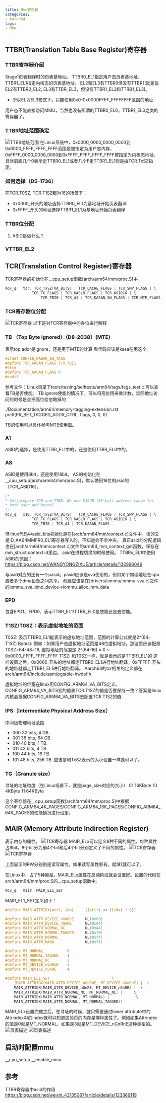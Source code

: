 ```yaml
---
title: Mmu寄存器
categories: 
- Aarch64
tags:
- Mmu
---
```


## TTBR(Translation Table Base Register)寄存器
### TTBR寄存器介绍
Stage1页表翻译时的页表基地址。
TTBR0_EL1指定用户态页表基地址，TTBR1_EL1指定内核态的页表基地址。
EL2和EL3有TTBR0但没有TTBR1(就是说EL2有TTBR0_EL2, EL3有TTBR_EL3，但没有TTBR1_EL2和TTRB1_EL3)。
- 所以EL2/EL3模式下，只能使用0x0-0x0000FFFF_FFFFFFFF范围的地址

用户态不能直接访问MMU，当然也没有所谓的TTBR0_EL0，TTBR1_EL0之类的寄存器了。

### TTBR地址范围确定
![TTBR地址范围](/images/MMU/TTBR表示的地址范围.drawio.svg)
在Linux系统中，0x0000_0000_0000_0000到0x0000_FFFF_FFFF_FFFF范围是被指定为用户态内存，0xFFFF_0000_0000_0000到0xFFFF_FFFF_FFFF_FFFF被指定为内核态地址。
具体前面几个0表示走TTBR0_EL1或者几个F走TTBR1_EL1则是由TCR.TxSZ指定。

### 如何选择（D5-1736）
在TCR.T0SZ, TCR.T1SZ都为16的场景下：
- 0x0000_开头的地址选择TTBR0_EL1为基地址开始页表翻译
- 0xFFFF_开头的地址选择TTBR1_EL1为基地址开始页表翻译

### TTBR位分配
1) ASID是做什么？

### VTTBR_EL2

## TCR(Translation Control Register)寄存器
TCR寄存器的初始化在__cpu_setup函数[arch/arm64/mm/proc.S]中。
```c 
mov_q   tcr, TCR_TxSZ(VA_BITS) | TCR_CACHE_FLAGS | TCR_SMP_FLAGS | \
            TCR_TG_FLAGS | TCR_KASLR_FLAGS | TCR_ASID16 | \       
                TCR_TBI0 | TCR_A1 | TCR_KASAN_SW_FLAGS | TCR_MTE_FLAGS      
```

### TCR寄存器位分配
![TCR寄存器](/images/MMU/TCR寄存器位图.png)
以下是对TCR寄存器中的各位进行解释

### TB （Top Byte ignored）（D8-2038）(MTE)
表示top addr是ignore，还是用于MTE的计算
看代码应该是kasa在用这个。
```c [arch/arm64/mm/proc.S]
#ifdef CONFIG_KASAN_SW_TAGS
#define TCR_KASAN_FLAGS TCR_TBI1
#else
#define TCR_KASAN_FLAGS 0
#endif
```

参考文件：Linux目录下tools/testing/selftests/arm64/tags/tags_test.c 可以查看TB是否使能。
TB ignore使能的情况下，可以将高位用来做计数，实际地址访问的时候是会把高位给忽略掉的

./Documentation/arm64/memory-tagging-extension.rst
prctl(PR_SET_TAGGED_ADDR_CTRL, flags, 0, 0, 0)

TB的使用可以具体参考MTE使用篇。

### A1
ASID的选择，是使用TTBR_EL1中的，还是使用TTBR_EL0中的。

### AS
ASID是使用8bit，还是使用16bit。
AS的初始化在__cpu_setup[arch/arm64/mm/proc.S]，默认使用16位的asid的（TCR_ASID16）。
```c
/*
* Set/prepare TCR and TTBR. We use 512GB (39-bit) address range for
* both user and kernel.
*/
mov_q	x10, TCR_TxSZ(VA_BITS) | TCR_CACHE_FLAGS | TCR_SMP_FLAGS | \
            TCR_TG_FLAGS | TCR_KASLR_FLAGS | TCR_ASID16 | \
            TCR_TBI0 | TCR_A1 | TCR_KASAN_FLAGS
```
但linux代码中asid_bits初始化是在[arch/arm64/mm/context.c]文件中，读的又是ID_AA64MMFR0_EL1寄存器写入的，不知道会不会冲突。
真正asid的分配逻辑也在[arch/arm64/mm/context.c]文件的arm64_mm_context_get函数，保存在mm_struct.context.id里边。
asid在进程切换的时候使用。
TTBRx_EL1中使用ASID的原因：https://blog.csdn.net/WANGYONGZIXUE/article/details/132996049

与asid对应的还有一个pasid。pasid应该是sva使用的，例如某个物理地址在cpu或者多个dma设备之间共享。
创建应该是在[drivers/iommu/iommu-sva.c]文件的iommu_sva_bind_device->iommu_alloc_mm_data

### EPD
包含EPD1、EPD0，表示TTBR_EL1/TTBR_EL0是使能还是去使能。

### T1SZ/T0SZ：表示虚拟地址的范围
T0SZ: 表示TTBR0_EL1能表示的虚拟地址范围，范围的计算公式就是2^(64-T1SZ) Bytest:
例如：如果用户态虚拟地址范围是48位虚拟地址，那这里应该配置T0SZ=64-48=16, 虚拟地址的范围是 2^(64-16) = 0 ~ 0x0000_FFFF_FFFF_FFFF
T1SZ: 和T0SZ一样，就是表示的是TTBR1_EL1的
这样设置之后，0x0000_开头的地址都走TTBR0_EL1进行地址翻译，0xFFFFF_开头的地址就都走TTBR1_EL1进行地址翻译。
Aarch64的tcr相关的定义都在arch/arm64/include/asm/pgtable-hwdef.h

虚拟地址的位宽在linux用CONFIG_ARM64_VA_BITS定义。CONFIG_ARM64_VA_BITS宏的值和TCR.T1SZ的值是否要保持一致？答案是linux内核会根据CONFIG_ARM64_VA_BITS去配置TCR.T1SZ的值

### IPS（Intermediate Physical Address Size）
中间级物理地址范围
- 000 32 bits, 4 GB.
- 001 36 bits, 64 GB.
- 010 40 bits, 1 TB.
- 011 42 bits, 4 TB.
- 100 44 bits, 16 TB.
- 101 48 bits, 256 TB.
应该是和TxSZ表示的大小设置一样就可以了。

### TG（Granule size）
寻址的地址粒度（在Linux场景下，就是page_size对应的大小）
01 16KByte
10 4KByte
11 64KByte

这个寄存器在__cpu_setup函数[arch/arm64/mm/proc.S]中根据
CONFIG_ARM64_4K_PAGES/CONFIG_ARM64_16K_PAGES/CONFIG_ARM64_64K_PAGES的使能情况进行设定。

## MAIR (Memory Attribute Indirection Register)
表示内存的属性。
![TCR寄存器](/images/MMU/MAIR_EL1-1.png)
MAIR_ELx可以定义8种不同的属性。每种属性占8bit。8个bit分为前4个bit和后4个bit分别定义了不同的属性。
![TCR寄存器](/images/MMU/MAIR_EL1-2.png)
![TCR寄存器](/images/MMU/MAIR_EL1-3.png)

上面显示的RW分别别是读写属性。如果读写属性都有，就填1就可以了。

在Linux中，占了5种类型。MAIR_ELx属性在启动阶段就会设置好。设置的代码在
arch/arm64/mm/proc.S的__cpu_setup函数中。
```c
mov_q   mair, MAIR_EL1_SET
```

MAIR_EL1_SET定义如下：
```c 
#define MAIR_ATTRIDX(attr, idx)     ((attr) << ((idx) * 8))

#define MAIR_ATTR_DEVICE_nGnRnE     UL(0x00)
#define MAIR_ATTR_DEVICE_nGnRE      UL(0x04)
#define MAIR_ATTR_NORMAL_NC         UL(0x44)
#define MAIR_ATTR_NORMAL_TAGGED     UL(0xf0)
#define MAIR_ATTR_NORMAL            UL(0xff)
#define MAIR_ATTR_MASK              UL(0xff)

#define MT_NORMAL           0 
#define MT_NORMAL_TAGGED    1                    
#define MT_NORMAL_NC        2                
#define MT_DEVICE_nGnRnE    3
#define MT_DEVICE_nGnRE     4                               

#define MAIR_EL1_SET                            \
    (MAIR_ATTRIDX(MAIR_ATTR_DEVICE_nGnRnE, MT_DEVICE_nGnRnE) |  \ 
    MAIR_ATTRIDX(MAIR_ATTR_DEVICE_nGnRE, MT_DEVICE_nGnRE) |  \    
    MAIR_ATTRIDX(MAIR_ATTR_NORMAL_NC, MT_NORMAL_NC) |     \           
    MAIR_ATTRIDX(MAIR_ATTR_NORMAL, MT_NORMAL) |            \  
    MAIR_ATTRIDX(MAIR_ATTR_NORMAL, MT_NORMAL_TAGGED)) 
```

MAIR_ELx设置完成之后，在寻址的时候，就只需要通过lower attribute中的Attrindex中的index就可以知道这段页的内存是哪种属性了。例如如果Attrindex的值是0就是MT_NORMAL，如果是3就是MT_DEVICE_nGnRnE这种类型的。
![页表描述](/images/MMU/PTE-1.png)
![页表描述](/images/MMU/PTE-2.png)

## 启动时配置mmu
__cpu_setup
__enable_mmu

## 参考

TTBR寄存器中asid的作用
https://blog.csdn.net/weixin_42135087/article/details/123369119


